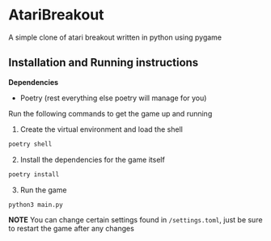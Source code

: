 # AtariBreakout

A simple clone of atari breakout written in python using pygame

## Installation and Running instructions

**Dependencies**

- Poetry (rest everything else poetry will manage for you)

Run the following commands to get the game up and running

1. Create the virtual environment and load the shell

```bash
poetry shell
```

2. Install the dependencies for the game itself

```bash
poetry install
```

3. Run the game

```bash
python3 main.py
```

**NOTE**
You can change certain settings found in `/settings.toml`, just be sure to restart the game after any changes
